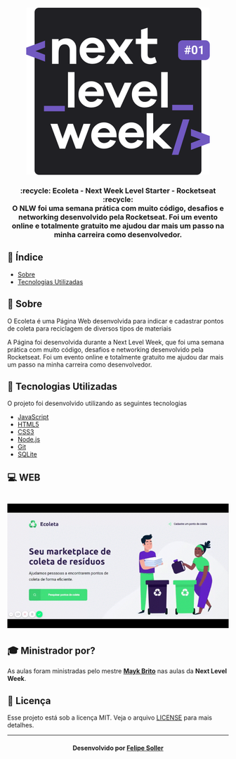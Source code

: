 <p align="center">
  <img src="https://github.com/FelipeSoller/Ecoleta_NLW1/blob/master/nextlevelweek.svg" alt="Logo da Next Level Week">
</p>

<h3 align="center">
:recycle: Ecoleta - Next Week Level Starter - Rocketseat :recycle: <br>
O NLW foi uma semana prática com muito código, desafios e networking desenvolvido pela Rocketseat.
Foi um evento online e totalmente gratuito me ajudou dar mais um passo na minha carreira como desenvolvedor.
</h3>

## :bookmark_tabs: Índice

- [Sobre](#sobre)
- [Tecnologias Utilizadas](#tecnologias-utilizadas)

<a id="sobre"></a>

## :bookmark: Sobre

O Ecoleta é uma Página Web desenvolvida para indicar e cadastrar pontos de coleta para reciclagem de diversos tipos de materiais

A Página foi desenvolvida durante a Next Level Week, que foi uma semana prática com muito código, desafios e networking desenvolvido pela Rocketseat. Foi um evento online e totalmente gratuito me ajudou dar mais um passo na minha carreira como desenvolvedor.

<a id="tecnologias-utilizadas"></a>

## :rocket: Tecnologias Utilizadas

O projeto foi desenvolvido utilizando as seguintes tecnologias

- [JavaScript](https://developer.mozilla.org/pt-BR/docs/Aprender/JavaScript)
- [HTML5](https://developer.mozilla.org/pt-BR/docs/Web/HTML)
- [CSS3](https://developer.mozilla.org/pt-BR/docs/Web/CSS)
- [Node.js](https://nodejs.org/en/)
- [Git](https://git-scm.com/)
- [SQLite](https://www.sqlite.org/index.html)

## :computer: WEB

<h1 align="center">
    <img alt="Web" src="https://github.com/FelipeSoller/Ecoleta_NLW1/blob/master/Ecoleta.gif" width="900px">
</h1>


## :mortar_board: Ministrador por?

As aulas foram ministradas pelo mestre **[Mayk Brito](https://github.com/maykbrito)** nas aulas da **Next Level Week**.

## :memo: Licença

Esse projeto está sob a licença MIT. Veja o arquivo [LICENSE](LICENSE.md) para mais detalhes.

---

<h4 align="center">
    Desenvolvido por <a href="https://www.linkedin.com/in/felipesoller/" target="_blank">Felipe Soller</a>
</h4>
